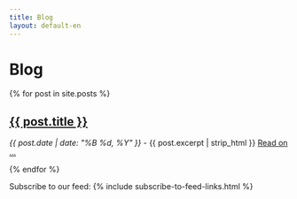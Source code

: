 ```yaml
---
title: Blog
layout: default-en
---
```


# Blog

{% for post in site.posts %}
<h2><a href="{{ post.url }}">{{ post.title }}</a></h2>
<p>
	<em>{{ post.date | date: "%B %d, %Y" }}</em> -
	{{ post.excerpt | strip_html }} 
	<a href="{{ post.url }}">Read on ...</a>
</p>
{% endfor %}

<p class="menulike">Subscribe to our feed: {% include subscribe-to-feed-links.html %}</p>
